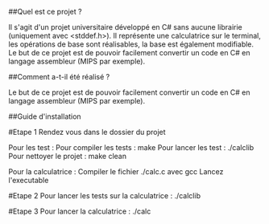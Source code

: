 ##Quel est ce projet ?

Il s'agit d'un projet universitaire développé en C# sans aucune librairie (uniquement avec <stddef.h>). Il représente une calculatrice sur le terminal, les opérations de base sont réalisables, la base est également modifiable. Le but de ce projet est de pouvoir facilement convertir un code en C# en langage assembleur (MIPS par exemple).

##Comment a-t-il été réalisé ?

Le but de ce projet est de pouvoir facilement convertir un code en C# en langage assembleur (MIPS par exemple).

##Guide d'installation

#Etape 1
Rendez vous dans le dossier du projet

Pour les test :
Pour compiler les tests : make
Pour lancer les test : ./calclib
Pour nettoyer le projet : make clean

Pour la calculatrice :
Compiler le fichier ./calc.c avec gcc
Lancez l'executable 

#Etape 2
Pour lancer les tests sur la calculatrice : ./calclib

#Etape 3
Pour lancer la calculatrice : ./calc
